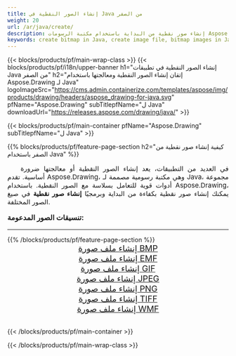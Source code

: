 ```yaml
---
title: إنشاء الصور النقطية في Java من الصفر
weight: 20
url: /ar/java/create/
description: إنشاء صور نقطية من البداية باستخدام مكتبة الرسومات Aspose.Drawing لـ Java
keywords: create bitmap in Java, create image file, bitmap images in Java, bitmap from scratch, graphic library ل Java, generate images in Java
---
```


{{< blocks/products/pf/main-wrap-class >}}
{{< blocks/products/pf/i18n/upper-banner h1="إنشاء الصور النقطية في تطبيقات Java من الصفر" h2="إتقان إنشاء الصور النقطية ومعالجتها باستخدام Aspose.Drawing لـ Java" logoImageSrc="https://cms.admin.containerize.com/templates/aspose/img/products/drawing/headers/aspose_drawing-for-java.svg" pfName="Aspose.Drawing" subTitlepfName="ل Java" downloadUrl="https://releases.aspose.com/drawing/java/" >}}

{{< blocks/products/pf/main-container pfName="Aspose.Drawing" subTitlepfName="ل Java" >}}

{{% blocks/products/pf/feature-page-section  h2="كيفية إنشاء صور نقطية من الصفر باستخدام Java" %}}
<p align="justify" style="text-indent:2em;font-size:15px;">
في العديد من التطبيقات، يعد إنشاء الصور النقطية أو معالجتها ضرورة أساسية. تقدم Aspose.Drawing، وهي مكتبة رسومية مصممة لـ Java، مجموعة أدوات قوية للتعامل بسلاسة مع الصور النقطية. باستخدام Aspose.Drawing، يمكنك إنشاء صور نقطية بكفاءة من البداية وبرمجيًا <b>إنشاء صور نقطية</b> في صيغ الصور المختلفة.
</p>

<h3 style="margin-top:16px;">
تنسيقات الصور المدعومة:
</h3>

<hr/>
{{% /blocks/products/pf/feature-page-section %}}
<div class="container-fluid productfamilypage bg-gray">
    <div class="convertypes bg-gray agp-content section">
        <div class="container">
		    <div class="row other-converters" style="gap: 10px;font-size: 19px;text-align:center;">
		        <div class='col-md-3 other-converter remove-lp remove-rp'><a href="bmp/" style="padding:15px;">إنشاء ملف صورة BMP</a></div>
                <div class='col-md-3 other-converter remove-lp remove-rp'><a href="emf/" style="padding:15px;">إنشاء ملف صورة EMF</a></div>
                <div class='col-md-3 other-converter remove-lp remove-rp'><a href="gif/" style="padding:15px;">إنشاء ملف صورة GIF</a></div>
                <div class='col-md-3 other-converter remove-lp remove-rp'><a href="jpeg/" style="padding:15px;">إنشاء ملف صورة JPEG</a></div>
                <div class='col-md-3 other-converter remove-lp remove-rp'><a href="png/" style="padding:15px;">إنشاء ملف صورة PNG</a></div>
                <div class='col-md-3 other-converter remove-lp remove-rp'><a href="tiff/" style="padding:15px;">إنشاء ملف صورة TIFF</a></div>
                <div class='col-md-3 other-converter remove-lp remove-rp'><a href="wmf/" style="padding:15px;">إنشاء ملف صورة WMF</a></div>
            </div>
        </div>
    </div>
</div>
<br/>

{{< /blocks/products/pf/main-container >}}

{{< /blocks/products/pf/main-wrap-class >}}
